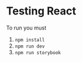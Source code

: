 # Testing React

To run you must 

1. ```npm install```
2. ```npm run dev```
3. ```npm run storybook```